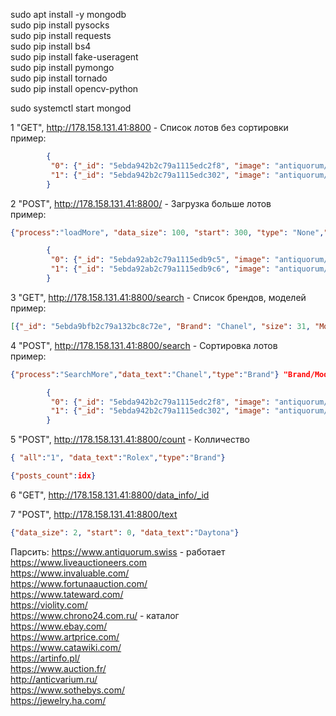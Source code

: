 sudo apt install -y mongodb <br/>
sudo pip install pysocks <br/>
sudo pip install requests <br/>
sudo pip install bs4 <br/>
sudo pip install fake-useragent <br/>
sudo pip install pymongo <br/>
sudo pip install tornado <br/>
sudo pip install opencv-python <br/>

sudo systemctl start mongod <br/>

1 "GET", http://178.158.131.41:8800 - Список лотов без сортировки<br/>
пример: 
```json
        {
         "0": {"_id": "5ebda942b2c79a1115edc2f8", "image": "antiquorum/Chanel/0_12_medium_101.jpg", "brand": "Chanel", "model": "J12", "price": [1500, 2500], "link": "https://catalog.antiquorum.swiss/en/lots/chanel-ref-h1007-j12-lot-313-101?browse_all=1&page=1&q=Chanel", "info": {"Brand": "Chanel", "Model": "J12", "Reference": "Ref H1007", "Year": "Circa 2010", "Bracelet": "Ceramic Chanel bracelet with double deployant clasp", "Numbers": "Case N 76233", "Caliber": "2894-2", "Dimensions": "42 mm", "Signature": "Dial"}, "data_size": 31, "posts_count": 31}, 
         "1": {"_id": "5ebda942b2c79a1115edc302", "image": "antiquorum/Chanel/1_12_medium_101.jpg", "brand": "Chanel", "model": "J12", "price": [1500, 2500], "link": "https://catalog.antiquorum.swiss/en/lots/chanel-ref-h1007-j12-lot-313-101?browse_all=1&page=1&q=Chanel", "info": {"Brand": "Chanel", "Model": "J12", "Reference": "Ref H1007", "Year": "Circa 2010", "Bracelet": "Ceramic Chanel bracelet with double deployant clasp", "Numbers": "Case N 76233", "Caliber": "2894-2", "Dimensions": "42 mm", "Signature": "Dial"}, "data_size": 31, "posts_count": 31}
        }
```

2 "POST", http://178.158.131.41:8800/ - Загрузка больше лотов<br/>
пример:
```json
{"process":"loadMore", "data_size": 100, "start": 300, "type": "None","data_text": "None" }

        {
         "0": {"_id": "5ebda92ab2c79a1115edb9c5", "image": "antiquorum/Ulysse Nardin/3_3_medium_219.jpg", "brand": "Ulysse Nardin", "model": "El Toro Perpetual Calendar", "price": [15000, 25000], "link": "https://catalog.antiquorum.swiss/en/lots/ulysse-nardin-ref-320-00-el-toro-perpetual-calendar-lot-317-219?browse_all=1&page=3&q=Ulysse+Nardin", "info": {"Brand": "Ulysse Nardin", "Model": "El Toro Perpetual Calendar", "Reference": "Ref 320-00", "Year": "Circa 2012", "Bracelet": "Leather with an 18k white gold Ulysse Nardin double deployant clasp", "Numbers": "Case N 499/500", "Caliber": "UN 032", "Dimensions": "43 mm", "Signature": "Dial", "Accessories": "International warranty card"}, "data_size": 100, "start": 300}, 
         "1": {"_id": "5ebda92ab2c79a1115edb9c6", "image": "antiquorum/Ulysse Nardin/2_4_medium_240.jpg", "brand": "Ulysse Nardin", "model": "Freak", "price": [20400, 33150], "link": "https://catalog.antiquorum.swiss/en/lots/ulysse-nardin-ref-016-88-freak-lot-323-240?browse_all=1&page=2&q=Ulysse+Nardin", "info": {"Brand": "Ulysse Nardin", "Model": "Freak", "Reference": "016-88", "Year": "Circa 2000-2002", "Movement No": "014", "Calibre ": "UN 200", "Bracelet": "Navy-blue leather UN strap", "Diameter": "43 mm", "Signature": "Dial", "Accessories": "Box and papers "}, "data_size": 100, "start": 300},
        }
```

3 "GET", http://178.158.131.41:8800/search - Список брендов, моделей<br/>
пример: 
```json
[{"_id": "5ebda9bfb2c79a132bc8c72e", "Brand": "Chanel", "size": 31, "Models": [{"size": 2, "model": "J12"}, {"size": 2, "model": "Premi\u00e8re"}]}]
```

4 "POST", http://178.158.131.41:8800/search - Сортировка лотов <br/>
пример: 
```json
{"process":"SearchMore","data_text":"Chanel","type":"Brand"} "Brand/Model"

        {
         "0": {"_id": "5ebda942b2c79a1115edc2f8", "image": "antiquorum/Chanel/0_12_medium_101.jpg", "brand": "Chanel", "model": "J12", "price": [1500, 2500], "link": "https://catalog.antiquorum.swiss/en/lots/chanel-ref-h1007-j12-lot-313-101?browse_all=1&page=1&q=Chanel", "info": {"Brand": "Chanel", "Model": "J12", "Reference": "Ref H1007", "Year": "Circa 2010", "Bracelet": "Ceramic Chanel bracelet with double deployant clasp", "Numbers": "Case N 76233", "Caliber": "2894-2", "Dimensions": "42 mm", "Signature": "Dial"}, "data_size": 31, "posts_count": 31}, 
         "1": {"_id": "5ebda942b2c79a1115edc302", "image": "antiquorum/Chanel/1_12_medium_101.jpg", "brand": "Chanel", "model": "J12", "price": [1500, 2500], "link": "https://catalog.antiquorum.swiss/en/lots/chanel-ref-h1007-j12-lot-313-101?browse_all=1&page=1&q=Chanel", "info": {"Brand": "Chanel", "Model": "J12", "Reference": "Ref H1007", "Year": "Circa 2010", "Bracelet": "Ceramic Chanel bracelet with double deployant clasp", "Numbers": "Case N 76233", "Caliber": "2894-2", "Dimensions": "42 mm", "Signature": "Dial"}, "data_size": 31, "posts_count": 31}
        }
```
5 "POST", http://178.158.131.41:8800/count - Колличество
```json
{ "all":"1", "data_text":"Rolex","type":"Brand"}

{"posts_count":idx}
```
6 "GET", http://178.158.131.41:8800/data_info/_id

7 "POST", http://178.158.131.41:8800/text
```json
{"data_size": 2, "start": 0, "data_text":"Daytona"}
```
Парсить:
https://www.antiquorum.swiss - работает <br/>
https://www.liveauctioneers.com <br/>
https://www.invaluable.com/ <br/>
https://www.fortunaauction.com/ <br/>
https://www.tateward.com/ <br/>
https://violity.com/ <br/>
https://www.chrono24.com.ru/ - каталог <br/>
https://www.ebay.com/ <br/>
https://www.artprice.com/ <br/>
https://www.catawiki.com/ <br/>
https://artinfo.pl/ <br/>
https://www.auction.fr/ <br/>
http://anticvarium.ru/ <br/>
https://www.sothebys.com/ <br/>
https://jewelry.ha.com/ <br/>
